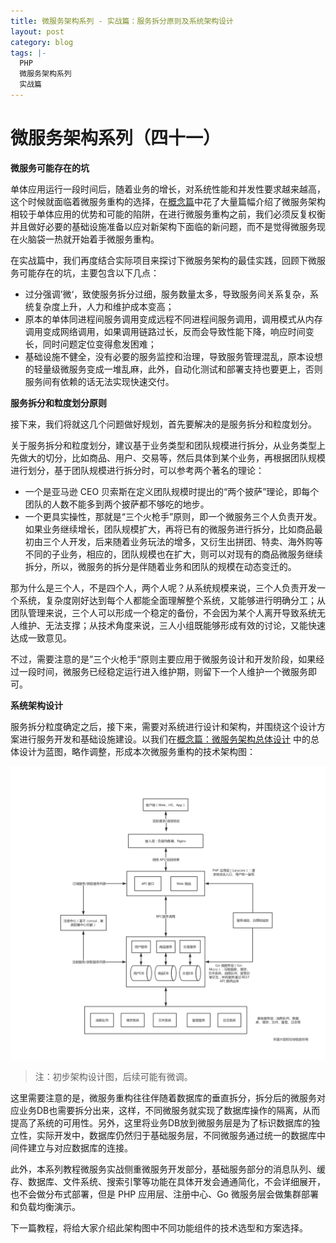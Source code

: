 ```yaml
---
title: 微服务架构系列 - 实战篇：服务拆分原则及系统架构设计
layout: post
category: blog
tags: |-
  PHP
  微服务架构系列
  实战篇
---
```




# 微服务架构系列（四十一）



**微服务可能存在的坑**



单体应用运行一段时间后，随着业务的增长，对系统性能和并发性要求越来越高，这个时候就面临着微服务重构的选择，在[概念篇](https://xueyuanjun.com/books/microservices/chapter/concepts)中花了大量篇幅介绍了微服务架构相较于单体应用的优势和可能的陷阱，在进行微服务重构之前，我们必须反复权衡并且做好必要的基础设施准备以应对新架构下面临的新问题，而不是觉得微服务现在火脑袋一热就开始着手微服务重构。



在实战篇中，我们再度结合实际项目来探讨下微服务架构的最佳实践，回顾下微服务可能存在的坑，主要包含以下几点：



- 过分强调’微‘，致使服务拆分过细，服务数量太多，导致服务间关系复杂，系统复杂度上升，人力和维护成本变高；
- 原本的单体同进程间服务调用变成远程不同进程间服务调用，调用模式从内存调用变成网络调用，如果调用链路过长，反而会导致性能下降，响应时间变长，同时问题定位变得愈发困难；
- 基础设施不健全，没有必要的服务监控和治理，导致服务管理混乱，原本设想的轻量级微服务变成一堆乱麻，此外，自动化测试和部署支持也要更上，否则服务间有依赖的话无法实现快速交付。



**服务拆分和粒度划分原则**



接下来，我们将就这几个问题做好规划，首先要解决的是服务拆分和粒度划分。



关于服务拆分和粒度划分，建议基于业务类型和团队规模进行拆分，从业务类型上先做大的切分，比如商品、用户、交易等，然后具体到某个业务，再根据团队规模进行划分，基于团队规模进行拆分时，可以参考两个著名的理论：



- 一个是亚马逊 CEO 贝索斯在定义团队规模时提出的“两个披萨”理论，即每个团队的人数不能多到两个披萨都不够吃的地步。
- 一个更具实操性，那就是“三个火枪手”原则，即一个微服务三个人负责开发。如果业务继续增长，团队规模扩大，再将已有的微服务进行拆分，比如商品最初由三个人开发，后来随着业务玩法的增多，又衍生出拼团、特卖、海外购等不同的子业务，相应的，团队规模也在扩大，则可以对现有的商品微服务继续拆分，所以，微服务的拆分是伴随着业务和团队的规模在动态变迁的。



那为什么是三个人，不是四个人，两个人呢？从系统规模来说，三个人负责开发一个系统，复杂度刚好达到每个人都能全面理解整个系统，又能够进行明确分工；从团队管理来说，三个人可以形成一个稳定的备份，不会因为某个人离开导致系统无人维护、无法支撑；从技术角度来说，三人小组既能够形成有效的讨论，又能快速达成一致意见。



不过，需要注意的是”三个火枪手“原则主要应用于微服务设计和开发阶段，如果经过一段时间，微服务已经稳定运行进入维护期，则留下一个人维护一个微服务即可。



**系统架构设计**



服务拆分粒度确定之后，接下来，需要对系统进行设计和架构，并围绕这个设计方案进行服务开发和基础设施建设。以我们在[概念篇：微服务架构总体设计](https://xueyuanjun.com/post/20965) 中的总体设计为蓝图，略作调整，形成本次微服务重构的技术架构图：



![img](/assets/post/FncSczknifdFyyLqnxHvKDJdZsNh.png)



> 注：初步架构设计图，后续可能有微调。



这里需要注意的是，微服务重构往往伴随着数据库的垂直拆分，拆分后的微服务对应业务DB也需要拆分出来，这样，不同微服务就实现了数据库操作的隔离，从而提高了系统的可用性。另外，这里将业务DB放到微服务层是为了标识数据库的独立性，实际开发中，数据库仍然归于基础服务层，不同微服务通过统一的数据库中间件建立与对应数据库的连接。



此外，本系列教程微服务实战侧重微服务开发部分，基础服务部分的消息队列、缓存、数据库、文件系统、搜索引擎等功能在具体开发会通通简化，不会详细展开，也不会做分布式部署，但是 PHP 应用层、注册中心、Go 微服务层会做集群部署和负载均衡演示。



下一篇教程，将给大家介绍此架构图中不同功能组件的技术选型和方案选择。
